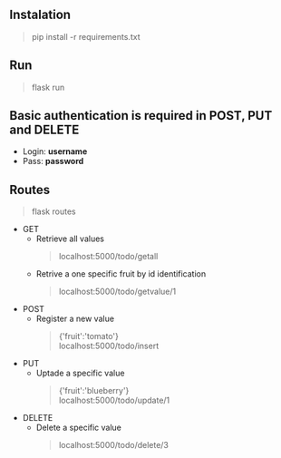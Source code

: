 ## Instalation
> pip install -r requirements.txt
## Run
> flask run
## Basic authentication is required in POST, PUT and DELETE
  - Login: **username**
  - Pass: **password**
## Routes
  > flask routes
  - GET
    - Retrieve all values
      > localhost:5000/todo/getall
    - Retrive a one specific fruit by id identification
      > localhost:5000/todo/getvalue/1
  - POST
    - Register a new value
      > {'fruit':'tomato'} <br/> localhost:5000/todo/insert
  - PUT
    - Uptade a specific value
      > {'fruit':'blueberry'} <br/> localhost:5000/todo/update/1
  - DELETE
    - Delete a specific value
      > localhost:5000/todo/delete/3
